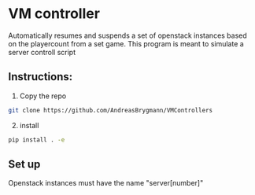 # VM controller
Automatically resumes and suspends a set of openstack instances based on the playercount from a set game.
This program is meant to simulate a server controll script
## Instructions:
1. Copy the repo
```bash
git clone https://github.com/AndreasBrygmann/VMControllers
```

2. install
```bash
pip install . -e
```

## Set up
Openstack instances must have the name "server[number]"

